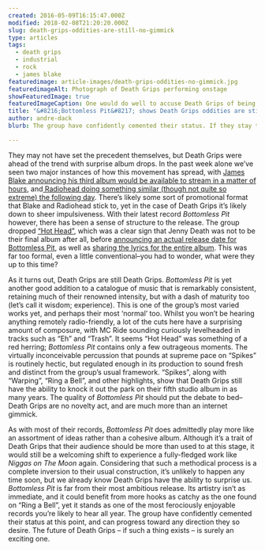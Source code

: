 ```yaml
---
created: 2016-05-09T16:15:47.000Z
modified: 2018-02-08T21:20:20.000Z
slug: death-grips-oddities-are-still-no-gimmick
type: articles
tags:
  - death grips
  - industrial
  - rock
  - james blake
featuredimage: article-images/death-grips-oddities-no-gimmick.jpg
featuredimageAlt: Photograph of Death Grips performing onstage
showFeaturedImage: true
featuredImageCaption: One would do well to accuse Death Grips of being conventional. Photo by Montecruz Foto
title: "&#8216;Bottomless Pit&#8217; shows Death Grips oddities are still no gimmick"
author: andre-dack
blurb: The group have confidently cemented their status. If they stay together they can progress toward any direction they so desire.

---
```


They may not have set the precedent themselves, but Death Grips were ahead of the trend with surprise album drops. In the past week alone we’ve seen two major instances of how this movement has spread, with [James Blake announcing his third album would be available to stream in a matter of hours](http://pitchfork.com/news/65268-james-blakes-new-album-the-colour-in-anything-is-out-tonight/), and[ Radiohead doing something similar (though not quite so extreme) the following day](http://pitchfork.com/news/65297-radiohead-announce-new-album-release-date-share-daydreaming-video/). There’s likely some sort of promotional format that Blake and Radiohead stick to, yet in the case of Death Grips it’s likely down to sheer impulsiveness. With their latest record *Bottomless Pit* however, there has been a sense of structure to the release. The group dropped [“Hot Head”](https://www.youtube.com/watch?v=UQm8qpexnjo), which was a clear sign that Jenny Death was not to be their final album after all, before [announcing an actual release date for Bottomless Pit](http://pitchfork.com/news/61741-death-grips-announce-new-album-bottomless-pit-release-date-share-lyrics/), as well as [sharing the lyrics for the entire album](http://thirdworlds.net/pit.php). This was far too formal, even a little conventional–you had to wonder, what were they up to this time?

As it turns out, Death Grips are still Death Grips. *Bottomless Pit* is yet another good addition to a catalogue of music that is remarkably consistent, retaining much of their renowned intensity, but with a dash of maturity too (let’s call it wisdom; experience). This is one of the group’s most varied works yet, and perhaps their most ‘normal’ too. Whilst you won’t be hearing anything remotely radio-friendly, a lot of the cuts here have a surprising amount of composure, with MC Ride sounding curiously levelheaded in tracks such as “Eh” and “Trash”. It seems “Hot Head” was something of a red herring; *Bottomless Pit* contains only a few outrageous moments. The virtually inconceivable percussion that pounds at supreme pace on “Spikes” is routinely hectic, but regulated enough in its production to sound fresh and distinct from the group’s usual framework. “Spikes”, along with “Warping”, “Ring a Bell”, and other highlights, show that Death Grips still have the ability to knock it out the park on their fifth studio album in as many years. The quality of *Bottomless Pit* should put the debate to bed–Death Grips are no novelty act, and are much more than an internet gimmick.

As with most of their records, *Bottomless Pit* does admittedly play more like an assortment of ideas rather than a cohesive album. Although it’s a trait of Death Grips that their audience should be more than used to at this stage, it would still be a welcoming shift to experience a fully-fledged work like *Niggas on The Moon* again. Considering that such a methodical process is a complete inversion to their usual construction, it’s unlikely to happen any time soon, but we already know Death Grips have the ability to surprise us. *Bottomless Pit* is far from their most ambitious release. Its artistry isn’t as immediate, and it could benefit from more hooks as catchy as the one found on “Ring a Bell”, yet it stands as one of the most ferociously enjoyable records you’re likely to hear all year. The group have confidently cemented their status at this point, and can progress toward any direction they so desire. The future of Death Grips – if such a thing exists – is surely an exciting one.